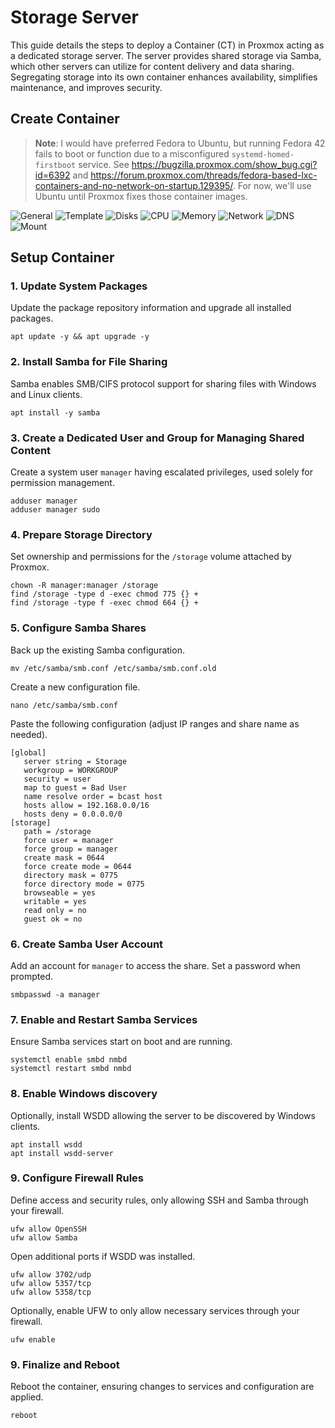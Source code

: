 # Storage Server

This guide details the steps to deploy a Container (CT) in Proxmox acting as a dedicated storage server. The server provides shared storage via Samba, which other servers can utilize for content delivery and data sharing. Segregating storage into its own container enhances availability, simplifies maintenance, and improves security.

## Create Container

> **Note**: I would have preferred Fedora to Ubuntu, but running Fedora 42 fails to boot or function due to a misconfigured `systemd-homed-firstboot` service. See https://bugzilla.proxmox.com/show_bug.cgi?id=6392 and https://forum.proxmox.com/threads/fedora-based-lxc-containers-and-no-network-on-startup.129395/. For now, we'll use Ubuntu until Proxmox fixes those container images.

![General](images/image-001.png)
![Template](images/image-002.png)
![Disks](images/image-003.png)
![CPU](images/image-004.png)
![Memory](images/image-005.png)
![Network](images/image-006.png)
![DNS](images/image-007.png)
![Mount](images/image-008.png)

## Setup Container

### 1. Update System Packages

Update the package repository information and upgrade all installed packages.

```shell
apt update -y && apt upgrade -y
```

### 2. Install Samba for File Sharing

Samba enables SMB/CIFS protocol support for sharing files with Windows and Linux clients.

```shell
apt install -y samba
```

### 3. Create a Dedicated User and Group for Managing Shared Content

Create a system user `manager` having escalated privileges, used solely for permission management.

```shell
adduser manager
adduser manager sudo
```

### 4. Prepare Storage Directory

Set ownership and permissions for the `/storage` volume attached by Proxmox.

```shell
chown -R manager:manager /storage
find /storage -type d -exec chmod 775 {} +
find /storage -type f -exec chmod 664 {} +
```

### 5. Configure Samba Shares

Back up the existing Samba configuration.

```shell
mv /etc/samba/smb.conf /etc/samba/smb.conf.old
```

Create a new configuration file.

```shell
nano /etc/samba/smb.conf
```

Paste the following configuration (adjust IP ranges and share name as needed).

```text
[global]
   server string = Storage
   workgroup = WORKGROUP
   security = user
   map to guest = Bad User
   name resolve order = bcast host
   hosts allow = 192.168.0.0/16
   hosts deny = 0.0.0.0/0
[storage]
   path = /storage
   force user = manager
   force group = manager
   create mask = 0644
   force create mode = 0644
   directory mask = 0775
   force directory mode = 0775
   browseable = yes
   writable = yes
   read only = no
   guest ok = no
```

### 6. Create Samba User Account

Add an account for `manager` to access the share. Set a password when prompted.

```shell
smbpasswd -a manager
```

### 7. Enable and Restart Samba Services

Ensure Samba services start on boot and are running.

```shell
systemctl enable smbd nmbd
systemctl restart smbd nmbd
```

### 8. Enable Windows discovery

Optionally, install WSDD allowing the server to be discovered by Windows clients.

```shell
apt install wsdd
apt install wsdd-server
```

### 9. Configure Firewall Rules

Define access and security rules, only allowing SSH and Samba through your firewall.

```shell
ufw allow OpenSSH
ufw allow Samba
```

Open additional ports if WSDD was installed.

```shell
ufw allow 3702/udp
ufw allow 5357/tcp
ufw allow 5358/tcp
```

Optionally, enable UFW to only allow necessary services through your firewall.

```shell
ufw enable
```

### 9. Finalize and Reboot

Reboot the container, ensuring changes to services and configuration are applied.

```shell
reboot
```

